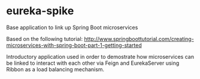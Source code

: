 # eureka-spike
Base application to link up Spring Boot microservices

Based on the following tutorial: 
http://www.springboottutorial.com/creating-microservices-with-spring-boot-part-1-getting-started

Introductory application used in order to demostrate how microservices can be linked
to interact with each other via Feign and EurekaServer using Ribbon as a load balancing mechanism. 
